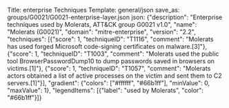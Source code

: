 Title: enterprise Techniques
Template: general/json
save_as: groups/G0021/G0021-enterprise-layer.json
json: {"description": "Enterprise techniques used by Molerats, ATT&CK group G0021 v1.0", "name": "Molerats (G0021)", "domain": "mitre-enterprise", "version": "2.2", "techniques": [{"score": 1, "techniqueID": "T1116", "comment": "Molerats has used forged Microsoft code-signing certificates on malware.[3]"}, {"score": 1, "techniqueID": "T1003", "comment": "Molerats used the public tool BrowserPasswordDump10 to dump passwords saved in browsers on victims.[1]"}, {"score": 1, "techniqueID": "T1057", "comment": "Molerats actors obtained a list of active processes on the victim and sent them to C2 servers.[1]"}], "gradient": {"colors": ["#ffffff", "#66b1ff"], "minValue": 0, "maxValue": 1}, "legendItems": [{"label": "used by Molerats", "color": "#66b1ff"}]}